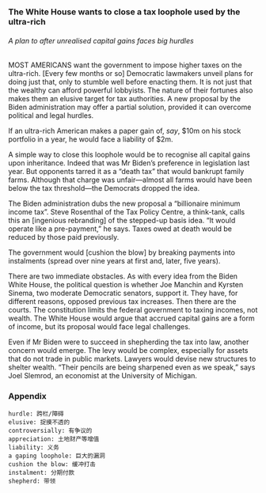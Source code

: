 ### The White House wants to close a tax loophole used by the ultra-rich

###### A plan to after unrealised capital gains faces big hurdles

MOST AMERICANS want the government to impose higher taxes on the ultra-rich. [Every few months or so] Democratic lawmakers unveil plans for doing just that, only to stumble well before enacting them. It is not just that the wealthy can afford powerful lobbyists. The nature of their fortunes also makes them an elusive target for tax authorities. A new proposal by the Biden administration may offer a partial solution, provided it can overcome political and legal hurdles.

If an ultra-rich American makes a paper gain of, *say*, $10m on his stock portfolio in a year, he would face a liability of $2m.

A simple way to close this loophole would be to recognise all capital gains upon inheritance. Indeed that was Mr Biden’s preference in legislation last year. But opponents tarred it as a “death tax” that would bankrupt family farms. Although that charge was unfair—almost all farms would have been below the tax threshold—the Democrats dropped the idea.


The Biden administration dubs the new proposal a “billionaire minimum income tax”. Steve Rosenthal of the Tax Policy Centre, a think-tank, calls this an [ingenious rebranding] of the stepped-up basis idea. “It would operate like a pre-payment,” he says. Taxes owed at death would be reduced by those paid previously.

The government would [cushion the blow] by breaking payments into instalments (spread over nine years at first and, later, five years).

There are two immediate obstacles. As with every idea from the Biden White House, the political question is whether Joe Manchin and Kyrsten Sinema, two moderate Democratic senators, support it. They have, for different reasons, opposed previous tax increases. Then there are the courts.
The constitution limits the federal government to taxing incomes, not wealth. The White House would argue that accrued capital gains are a form of income, but its proposal would face legal challenges.

Even if Mr Biden were to succeed in shepherding the tax into law, another concern would emerge. The levy would be complex, especially for assets that do not trade in public markets. Lawyers would devise new structures to shelter wealth. “Their pencils are being sharpened even as we speak,” says Joel Slemrod, an economist at the University of Michigan.

### Appendix
```
hurdle: 跨栏/障碍
elusive: 捉摸不透的
controversially: 有争议的
appreciation: 土地财产等增值
liability: 义务
a gaping loophole: 巨大的漏洞
cushion the blow: 缓冲打击
instalment: 分期付款
shepherd: 带领
```
